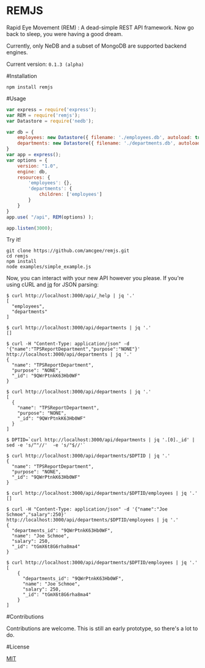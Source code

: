# REMJS

Rapid Eye Movement (REM) : A dead-simple REST API framework.  Now go back to sleep, you were having a good dream.

Currently, only NeDB and a subset of MongoDB are supported backend engines.

Current version: `0.1.3 (alpha)`

#Installation

```shell
npm install remjs
```

#Usage

```javascript
var express = require('express');
var REM = require('remjs');
var Datastore = require('nedb');

var db = {
    employees: new Datastore({ filename: './employees.db', autoload: true }),
    departments: new Datastore({ filename: './departments.db', autoload: true })
}
var app = express();
var options = {
    version: "1.0",
    engine: db,
    resources: {
        'employees': {},
        'departments': {
            children: ['employees']
        }
    }
}
app.use( "/api", REM(options) );

app.listen(3000);
```

Try it!
```shell
git clone https://github.com/amcgee/remjs.git
cd remjs
npm install
node examples/simple_example.js
```

Now, you can interact with your new API however you please.  If you're using cURL and [jq](http://stedolan.github.io/jq/) for JSON parsing:

```shell
$ curl http://localhost:3000/api/_help | jq '.'
[
  "employees",
  "departments"
]

$ curl http://localhost:3000/api/departments | jq '.'
[]

$ curl -H "Content-Type: application/json" -d '{"name":"TPSReportDepartment","purpose":"NONE"}' http://localhost:3000/api/departments | jq '.'
{
  "name": "TPSReportDepartment",
  "purpose": "NONE",
  "_id": "9QWrPtnkK63Hb0WF"
}

$ curl http://localhost:3000/api/departments | jq '.'
[
  {
    "name": "TPSReportDepartment",
    "purpose": "NONE",
    "_id": "9QWrPtnkK63Hb0WF"
  }
]

$ DPTID=`curl http://localhost:3000/api/departments | jq '.[0]._id' | sed -e 's/^"//'  -e 's/"$//'`

$ curl http://localhost:3000/api/departments/$DPTID | jq '.'
{
  "name": "TPSReportDepartment",
  "purpose": "NONE",
  "_id": "9QWrPtnkK63Hb0WF"
}

$ curl http://localhost:3000/api/departments/$DPTID/employees | jq '.'
[]

$ curl -H "Content-Type: application/json" -d '{"name":"Joe Schmoe","salary":250}' http://localhost:3000/api/departments/$DPTID/employees | jq '.'
{
  "departments_id": "9QWrPtnkK63Hb0WF",
  "name": "Joe Schmoe",
  "salary": 250,
  "_id": "tGmX6t8G6rha8ma4"
}

$ curl http://localhost:3000/api/departments/$DPTID/employees | jq '.'
[
    {
      "departments_id": "9QWrPtnkK63Hb0WF",
      "name": "Joe Schmoe",
      "salary": 250,
      "_id": "tGmX6t8G6rha8ma4"
    }
]

```

#Contributions

Contributions are welcome.  This is still an early prototype, so there's a lot to do.

#License

[MIT](http://opensource.org/licenses/MIT)
